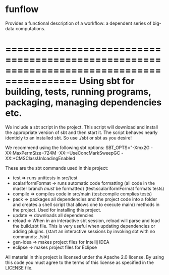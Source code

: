 # funflow
Provides a functional description of a workflow: a dependent series of big-data computations.


==========================================================================================
Using sbt for building, tests, running programs, packaging, managing dependencies etc.
==========================================================================================
We include a sbt script in the project. This script will download and install the appropriate version of sbt and then start it. The script behaves nearly identicly to an installed sbt. So use ./sbt or sbt as you desire!

We recommend using the following sbt options:
	 SBT_OPTS="-Xmx2G -XX:MaxPermSize=724M  -XX:+UseConcMarkSweepGC  -XX:+CMSClassUnloadingEnabled

These are the sbt commands used in this project:
*  test => runs unittests in src/test
*  scalariformFormat => runs automatic code formatting (all code in the master branch *must* be formatted) (test:scalariformFormat formats tests)
*  compile => compiles code in src/main (test:compile complies tests)
*  pack => packages all dependencies and the project code into a folder and creates a shell script that allows one to execute main() methods in the project. Used for installing this project.
*  update => downloads all dependencies
*  reload => When in an interactive sbt session, reload will parse and load the build.sbt file. This is very useful when updating dependencies or adding plugins. (start an interactive sessions by invoking sbt with no commands: ./sbt)
*  gen-idea => makes project files for Intellij IDEA 
*  eclipse => makes project files for Eclipse


All material in this project is licensed under the Apache 2.0 license. By using this code you must agree to the terms of this license as specified in the LICENSE file.
